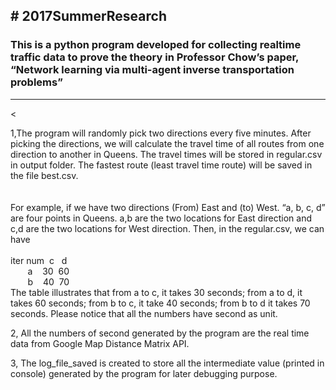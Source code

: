 <h2># 2017SummerResearch</h2>
<h3>This is a python program developed for collecting realtime traffic data to prove the theory in Professor Chow’s paper, “Network learning via multi-agent inverse transportation problems”</h3>
<hr><
<p>
1,The program will randomly pick two directions every five minutes. After picking the directions, we will calculate the travel time of all routes from one direction to another in Queens. The travel times will be stored in regular.csv in output folder. The fastest route (least travel time route) will be saved in the file best.csv.
<br>
<br>
<br>
For example, if we have two directions (From) East and (to) West. “a, b, c, d” are four points in Queens. a,b are the two locations for East direction and c,d are the two locations for West direction. Then, in the regular.csv, we can have
<br><br>
iter num	&nbsp;c&nbsp&nbsp;&nbsp;d<br>
&nbsp;&nbsp;&nbsp;&nbsp;&nbsp;&nbsp;&nbsp;a&nbsp;&nbsp;&nbsp	30&nbsp;&nbsp;60<br>
&nbsp;&nbsp;&nbsp;&nbsp;&nbsp;&nbsp;&nbsp;b&nbsp;&nbsp;&nbsp	40&nbsp;&nbsp;70
<br>
The table illustrates that from a to c, it takes 30 seconds; from a to d, it takes 60 seconds; from b to c, it take 40 seconds; from b to d it takes 70 seconds.
Please notice that all the numbers have second as unit.
<br>
</p>
<p>
2, All the numbers of second generated by the program are the real time data from Google Map Distance Matrix API.
</p>
<p>
3, The log_file_saved is created to store all the intermediate value (printed in console) generated by the program for later debugging purpose.
</p>
